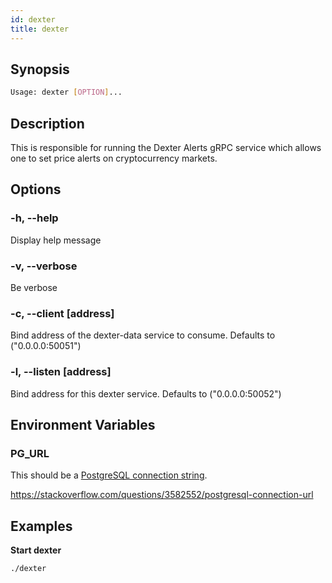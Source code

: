 ```yaml
---
id: dexter
title: dexter
---
```


## Synopsis

```sh
Usage: dexter [OPTION]...
```

## Description

This is responsible for running the Dexter Alerts gRPC service which allows one to set price alerts on cryptocurrency markets.

## Options

### -h, --help

Display help message

### -v, --verbose

Be verbose

### -c, --client [address]

Bind address of the dexter-data service to consume.  Defaults to ("0.0.0.0:50051")

### -l, --listen [address]

Bind address for this dexter service.  Defaults to ("0.0.0.0:50052")

## Environment Variables

### PG_URL

This should be a [PostgreSQL connection string](https://www.postgresql.org/docs/current/libpq-connect.html#LIBPQ-CONNSTRING).

https://stackoverflow.com/questions/3582552/postgresql-connection-url

## Examples

**Start dexter**

```
./dexter
```
